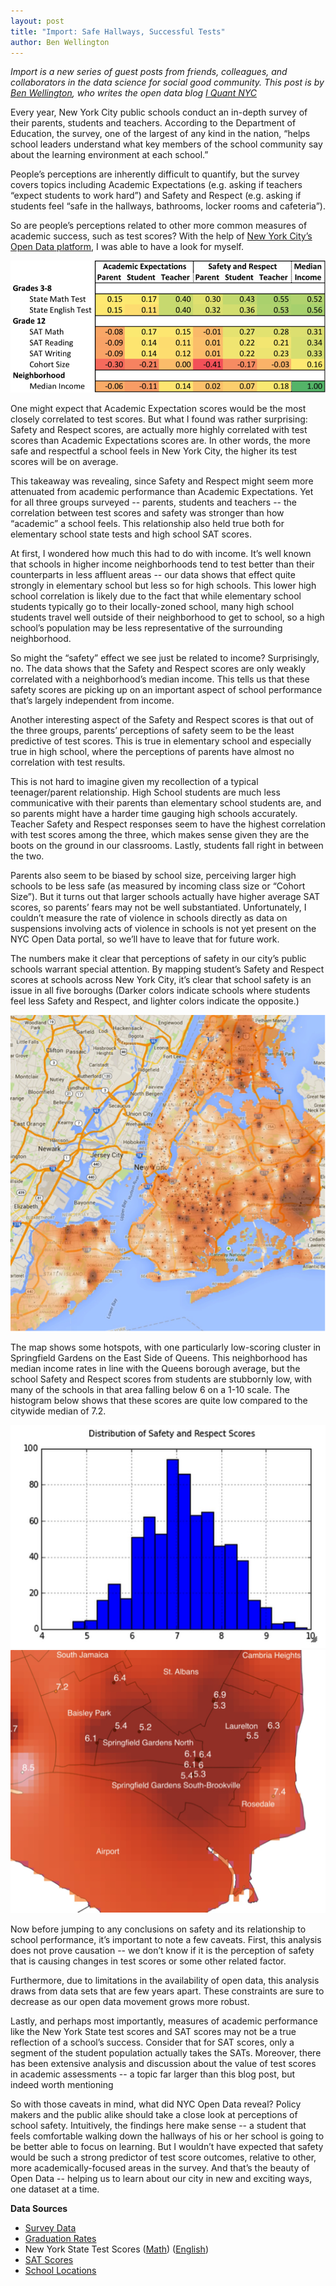 ```yaml
---
layout: post
title: "Import: Safe Hallways, Successful Tests"
author: Ben Wellington
---
```


<i>Import is a new series of guest posts from friends, colleagues, and collaborators in the data science for social good community. This post is by <a href="https://about.me/benwellington">Ben Wellington</a>, who writes the open data blog <a href="http://iquantny.tumblr.com/">I Quant NYC</a></i>

Every year, New York City public schools conduct an in-depth survey of their parents, students and teachers. According to the Department of Education, the survey, one of the largest of any kind in the nation, “helps school leaders understand what key members of the school community say about the learning environment at each school.” 

People’s perceptions are inherently difficult to quantify, but the survey covers topics including Academic Expectations (e.g. asking if teachers “expect students to work hard”) and Safety and Respect (e.g. asking if students feel “safe in the hallways, bathrooms, locker rooms and cafeteria”). 

So are people’s perceptions related to other more common measures of academic success, such as test scores? With the help of <a href="https://nycopendata.socrata.com/">New York City’s Open Data platform</a>, I was able to have a look for myself.

<img src="/img/posts/nycschools1.png">

One might expect that Academic Expectation scores would be the most closely correlated to test scores. But what I found was rather surprising: Safety and Respect scores, are actually more highly correlated with test scores than Academic Expectations scores are. In other words, the more safe and respectful a school feels in New York City, the higher its test scores will be on average.   

This takeaway was revealing, since Safety and Respect might seem more attenuated from academic performance than Academic Expectations.  Yet for all three groups surveyed -- parents, students and teachers -- the correlation between test scores and safety was stronger than how “academic” a school feels. This relationship also held true both for elementary school state tests and high school SAT scores.    

At first, I wondered how much this had to do with income. It’s well known that schools in higher income neighborhoods tend to test better than their counterparts in less affluent areas -- our data shows that effect quite strongly in elementary school but less so for high schools. This lower high school correlation is likely due to the fact that while elementary school students typically go to their locally-zoned school, many high school students travel well outside of their neighborhood to get to school, so a high school’s population may be less representative of the surrounding neighborhood.  

So might the “safety” effect we see just be related to income? Surprisingly, no.  The data shows that the Safety and Respect scores are only weakly correlated with a neighborhood’s median income. This tells us that these safety scores are picking up on an important aspect of school performance that’s largely independent from income. 

Another interesting aspect of the Safety and Respect scores is that out of the three groups, parents’ perceptions of safety seem to be the least predictive of test scores.   This is true in elementary school and especially true in high school, where the perceptions of parents have almost no correlation with test results.  

This is not hard to imagine given my recollection of a typical teenager/parent relationship. High School students are much less communicative with their parents than elementary school students are, and so parents might have a harder time gauging high schools accurately. Teacher Safety and Respect responses seem to have the highest correlation with test scores among the three, which makes sense given they are the boots on the ground in our classrooms.  Lastly, students fall right in between the two.

Parents also seem to be biased by school size, perceiving larger high schools to be less safe (as measured by incoming class size or “Cohort Size”). But it turns out that larger schools actually have higher average SAT scores, so parents’ fears may not be well substantiated. Unfortunately, I couldn’t measure the rate of violence in schools directly as data on suspensions involving acts of violence in schools is not yet present on the NYC Open Data portal, so we’ll have to leave that for future work.

The numbers make it clear that perceptions of safety in our city’s public schools warrant special attention. By mapping student’s Safety and Respect scores at schools across New York City, it’s clear that school safety is an issue in all five boroughs (Darker colors indicate schools where students feel less Safety and Respect, and lighter colors indicate the opposite.)

<img src="/img/posts/nycschools2.png">

The map shows some hotspots, with one particularly low-scoring cluster in Springfield Gardens on the East Side of Queens. This neighborhood has median income rates in line with the Queens borough average, but the school Safety and Respect scores from students are stubbornly low, with many of the schools in that area falling below 6 on a 1-10 scale. The histogram below shows that these scores are quite low compared to the citywide median of 7.2.

<img src="/img/posts/nycschools3.png">

<img src="/img/posts/nycschools4.png">

Now before jumping to any conclusions on safety and its relationship to school performance, it’s important to note a few caveats. First, this analysis does not prove causation -- we don’t know if it is the perception of safety that is causing changes in test scores or some other related factor.   

Furthermore, due to limitations in the availability of open data, this analysis draws from data sets that are few years apart. These constraints are sure to decrease as our open data movement grows more robust. 

Lastly, and perhaps most importantly, measures of academic performance like the New York State test scores and SAT scores may not be a true reflection of a school’s success. Consider that for SAT scores, only a segment of the student population actually takes the SATs.  Moreover, there has been extensive analysis and discussion about the value of test scores in academic assessments -- a topic far larger than this blog post, but indeed worth mentioning 

So with those caveats in mind, what did NYC Open Data reveal?  Policy makers and the public alike should take a close look at perceptions of school safety.  Intuitively, the findings here make sense -- a student that feels comfortable walking down the hallways of his or her school is going to be better able to focus on learning. But I wouldn’t have expected that safety would be such a strong predictor of test score outcomes, relative to other, more academically-focused areas in the survey.   And that’s the beauty of Open Data -- helping us to learn about our city in new and exciting ways, one dataset at a time.

<b>Data Sources</b>
<ul>
	<li><a href="https://data.cityofnewyork.us/Education/NYC-School-Survey/kwk4-6u9e">Survey Data</a></li>
	<li><a href="https://data.cityofnewyork.us/Education/Graduation-Outcomes-Classes-Of-2005-2010-School-Le/vh2h-md7a">Graduation Rates</a></li>
	<li>New York State Test Scores (<a href="https://data.cityofnewyork.us/Education/Math-Test-Results-2006-2012-Citywide-SWD/ufu7-zp25">Math</a>) (<a href="https://data.cityofnewyork.us/Education/English-Language-Arts-ELA-Test-Results-2006-2012-S/phth-xf25">English</a>)</li>
	<li><a href="https://data.cityofnewyork.us/Education/SAT-Results/f9bf-2cp4">SAT Scores</a></li>
	<li><a href="https://data.cityofnewyork.us/Education/School-Point-Locations/jfju-ynrr">School Locations</a></li>
</ul>

